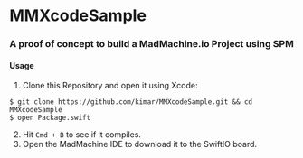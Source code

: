 # MMXcodeSample

### A proof of concept to build a MadMachine.io Project using SPM

#### Usage

1. Clone this Repository and open it using Xcode:

```
$ git clone https://github.com/kimar/MMXcodeSample.git && cd MMXcodeSample
$ open Package.swift
```

2. Hit `Cmd + B` to see if it compiles.
3. Open the MadMachine IDE to download it to the SwiftIO board.
